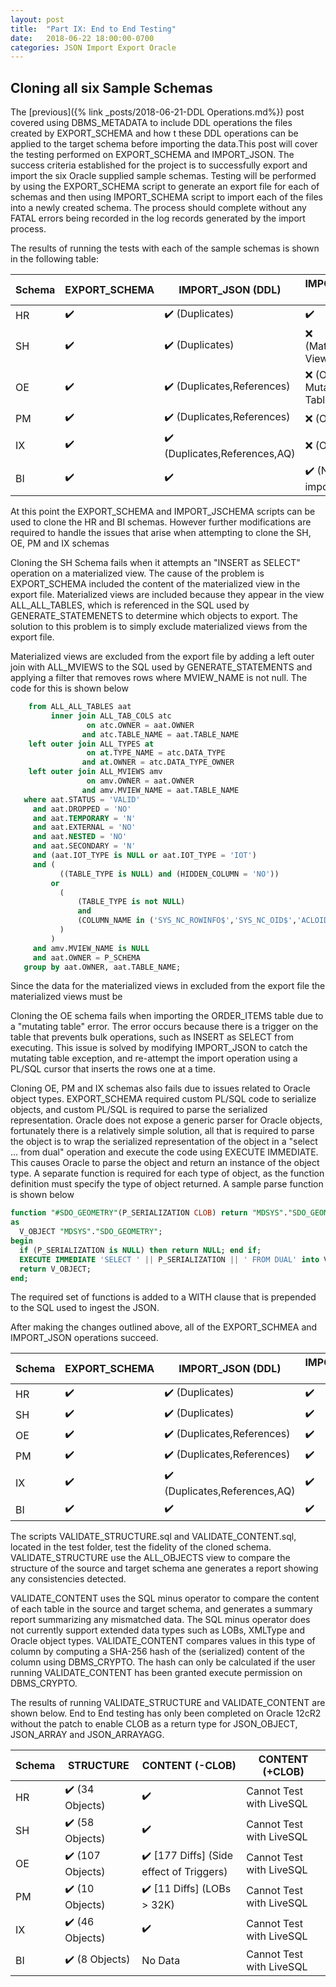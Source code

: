 ```yaml
---
layout: post
title:  "Part IX: End to End Testing"
date:   2018-06-22 18:00:00-0700
categories: JSON Import Export Oracle
---
```


## Cloning all six Sample Schemas

The [previous]({% link _posts/2018-06-21-DDL Operations.md%}) post covered using DBMS_METADATA to include DDL operations the files created by EXPORT_SCHEMA and how t these DDL operations can be applied to the target schema before importing the data.This post will cover the testing performed on EXPORT_SCHEMA and IMPORT_JSON. The  success criteria established for the project is to successfully export and import the six Oracle supplied sample schemas. Testing will be performed by using the EXPORT_SCHEMA script to generate an export file for each of schemas and then using IMPORT_SCHEMA script to import each of the files into a newly created schema.  The process should complete without any FATAL errors being recorded in the log records generated by the import process. 

The results of running the tests with each of the sample schemas is shown in the following table:

| Schema | EXPORT_SCHEMA | IMPORT_JSON (DDL)            | IMPORT_JSON (DML)           |
| ------ | ------------- | ---------------------------- | --------------------------- |
| HR     | ✔️             | ✔️ (Duplicates)               | ✔️                           |
| SH     | ✔️             | ✔️ (Duplicates)               | ❌ (Materialized Views)      |
| OE     | ✔️             | ✔️ (Duplicates,References)    | ❌ (Objects, Mutating Table) |
| PM     | ✔️             | ✔️ (Duplicates,References)    | ❌ (Objects)                 |
| IX     | ✔️             | ✔️ (Duplicates,References,AQ) | ❌ (Objects)                 |
| BI     | ✔️             | ✔️                            | ✔️ (No data to import)       |

At this point the EXPORT_SCHEMA and IMPORT_JSCHEMA scripts can be used to clone the HR and BI schemas. However further modifications are required to handle the issues that arise when attempting to clone the SH, OE, PM and IX schemas

Cloning the SH Schema fails when it attempts an "INSERT as SELECT" operation on a materialized view. The cause of the problem is EXPORT_SCHEMA included the content of the materialized view in the export file. Materialized views are included because they appear in the view ALL_ALL_TABLES, which is referenced in the SQL used by GENERATE_STATEMENETS to determine which objects to export. The solution to this problem is to simply exclude materialized views from the export file.

Materialized views are excluded from the export file by adding a left outer join with ALL_MVIEWS to  the SQL used by GENERATE_STATEMENTS and applying a filter that removes rows where MVIEW_NAME is not null. The code for this is shown below

```SQL
    from ALL_ALL_TABLES aat
         inner join ALL_TAB_COLS atc
                 on atc.OWNER = aat.OWNER
                and atc.TABLE_NAME = aat.TABLE_NAME
    left outer join ALL_TYPES at
                 on at.TYPE_NAME = atc.DATA_TYPE
                and at.OWNER = atc.DATA_TYPE_OWNER
    left outer join ALL_MVIEWS amv
		         on amv.OWNER = aat.OWNER
		        and amv.MVIEW_NAME = aat.TABLE_NAME
   where aat.STATUS = 'VALID'
     and aat.DROPPED = 'NO'
     and aat.TEMPORARY = 'N'
     and aat.EXTERNAL = 'NO'
     and aat.NESTED = 'NO'
     and aat.SECONDARY = 'N'
     and (aat.IOT_TYPE is NULL or aat.IOT_TYPE = 'IOT')
     and (
           ((TABLE_TYPE is NULL) and (HIDDEN_COLUMN = 'NO'))
         or 
           (
               (TABLE_TYPE is not NULL) 
               and 
               (COLUMN_NAME in ('SYS_NC_ROWINFO$','SYS_NC_OID$','ACLOID','OWNERID'))
           )
         )        
	 and amv.MVIEW_NAME is NULL
     and aat.OWNER = P_SCHEMA
   group by aat.OWNER, aat.TABLE_NAME;
```

Since the data for the materialized views in excluded from the export file the materialized views must be 

Cloning the OE schema fails when importing the ORDER_ITEMS table due to a  "mutating table" error. The error occurs because there is a trigger on the table that prevents bulk operations, such as INSERT as SELECT from executing. This issue is solved by modifying IMPORT_JSON to catch the mutating table exception, and re-attempt the import operation using a PL/SQL cursor that inserts the rows one at a time.

Cloning OE, PM and IX schemas also fails due to issues related to Oracle object types. EXPORT_SCHEMA required custom PL/SQL code to serialize objects, and custom PL/SQL is required to parse the serialized representation. Oracle does not expose a generic parser for Oracle objects, fortunately there is a relatively simple solution, all that is required to parse the object is to wrap the serialized representation of the object in a "select ... from dual" operation and execute the code using EXECUTE IMMEDIATE. This causes Oracle to parse the object and return an instance of the object type. A separate function is required for each type of object, as the function definition must specify the type of object returned. A sample parse function is shown below

```SQL
function "#SDO_GEOMETRY"(P_SERIALIZATION CLOB) return "MDSYS"."SDO_GEOMETRY"
as
  V_OBJECT "MDSYS"."SDO_GEOMETRY";
begin
  if (P_SERIALIZATION is NULL) then return NULL; end if;
  EXECUTE IMMEDIATE 'SELECT ' || P_SERIALIZATION || ' FROM DUAL' into V_OBJECT;
  return V_OBJECT;
end;
```

The required set of functions is  added to a WITH clause that is prepended to the SQL used to ingest the JSON.

After making the changes outlined above, all of the EXPORT_SCHMEA and IMPORT_JSON operations succeed. 

| Schema | EXPORT_SCHEMA | IMPORT_JSON (DDL)            | IMPORT_JSON (DML) |
| ------ | ------------- | ---------------------------- | ----------------- |
| HR     | ✔️             | ✔️ (Duplicates)               | ✔️                 |
| SH     | ✔️             | ✔️ (Duplicates)               | ✔️                 |
| OE     | ✔️             | ✔️ (Duplicates,References)    | ✔️                 |
| PM     | ✔️             | ✔️ (Duplicates,References)    | ✔️                 |
| IX     | ✔️             | ✔️ (Duplicates,References,AQ) | ✔️                 |
| BI     | ✔️             | ✔️                            | ✔️                 |

The scripts VALIDATE_STRUCTURE.sql and VALIDATE_CONTENT.sql, located in the test folder, test  the fidelity of the cloned schema. VALIDATE_STRUCTURE use the ALL_OBJECTS view  to compare the structure of the source and target schema  ane generates a report showing any consistencies detected. 

VALIDATE_CONTENT uses the SQL minus operator to compare the content of each table in the source and target schema, and generates a summary report summarizing any mismatched data.  The SQL minus operator does not  currently support extended data types such as LOBs, XMLType and Oracle object types. VALIDATE_CONTENT compares values in this type of column by computing a SHA-256 hash of the (serialized) content of the column using DBMS_CRYPTO. The hash can only be calculated if the user running VALIDATE_CONTENT has been granted execute permission on DBMS_CRYPTO.

The results of running VALIDATE_STRUCTURE and VALIDATE_CONTENT are shown below. End to End testing has only been completed on Oracle 12cR2 without the patch to enable CLOB as a return type for JSON_OBJECT, JSON_ARRAY and JSON_ARRAYAGG.

| Schema | STRUCTURE       | CONTENT (-CLOB)                         | CONTENT (+CLOB)          |
| ------ | --------------- | --------------------------------------- | ------------------------ |
| HR     | ✔️ (34 Objects)  | ✔️                                       | Cannot Test with LiveSQL |
| SH     | ✔️ (58 Objects)  | ✔️                                       | Cannot Test with LiveSQL |
| OE     | ✔️ (107 Objects) | ✔️ [177 Diffs] (Side effect of Triggers) | Cannot Test with LiveSQL |
| PM     | ✔️ (10 Objects)  | ✔️ [11 Diffs]  (LOBs > 32K)              | Cannot Test with LiveSQL |
| IX     | ✔️ (46 Objects)  | ✔️                                       | Cannot Test with LiveSQL |
| BI     | ✔️ (8 Objects)   | No Data                                 | Cannot Test with LiveSQL |

